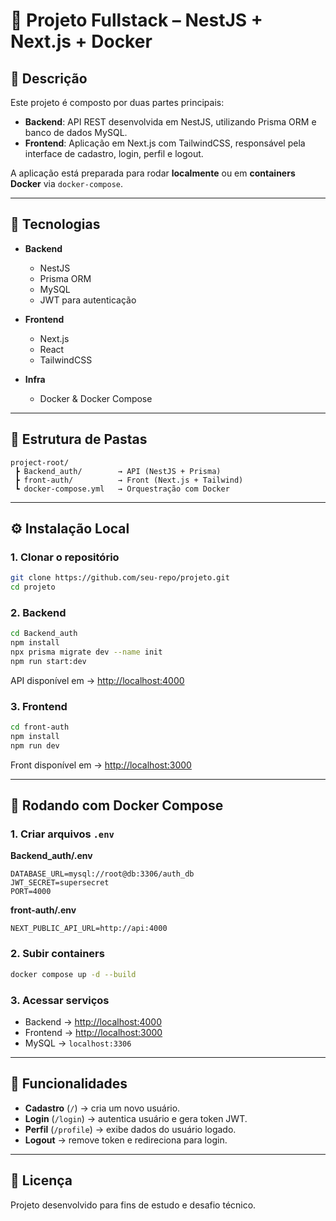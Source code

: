 # 📖 Projeto Fullstack – NestJS + Next.js + Docker

## 📌 Descrição
Este projeto é composto por duas partes principais:  
- **Backend**: API REST desenvolvida em NestJS, utilizando Prisma ORM e banco de dados MySQL.  
- **Frontend**: Aplicação em Next.js com TailwindCSS, responsável pela interface de cadastro, login, perfil e logout.  

A aplicação está preparada para rodar **localmente** ou em **containers Docker** via `docker-compose`.

---

## 🚀 Tecnologias
- **Backend**
  - NestJS
  - Prisma ORM
  - MySQL
  - JWT para autenticação

- **Frontend**
  - Next.js
  - React
  - TailwindCSS

- **Infra**
  - Docker & Docker Compose

---

## 📂 Estrutura de Pastas
```
project-root/
 ┣ Backend_auth/        → API (NestJS + Prisma)
 ┣ front-auth/          → Front (Next.js + Tailwind)
 ┗ docker-compose.yml   → Orquestração com Docker
```

---

## ⚙️ Instalação Local

### 1. Clonar o repositório
```bash
git clone https://github.com/seu-repo/projeto.git
cd projeto
```

### 2. Backend
```bash
cd Backend_auth
npm install
npx prisma migrate dev --name init
npm run start:dev
```
API disponível em → [http://localhost:4000](http://localhost:4000)

### 3. Frontend
```bash
cd front-auth
npm install
npm run dev
```
Front disponível em → [http://localhost:3000](http://localhost:3000)

---

## 🐳 Rodando com Docker Compose

### 1. Criar arquivos `.env`
**Backend_auth/.env**
```env
DATABASE_URL=mysql://root@db:3306/auth_db
JWT_SECRET=supersecret
PORT=4000
```

**front-auth/.env**
```env
NEXT_PUBLIC_API_URL=http://api:4000
```

### 2. Subir containers
```bash
docker compose up -d --build
```

### 3. Acessar serviços
- Backend → [http://localhost:4000](http://localhost:4000)  
- Frontend → [http://localhost:3000](http://localhost:3000)  
- MySQL → `localhost:3306`

---

## 🔑 Funcionalidades
- **Cadastro** (`/`) → cria um novo usuário.  
- **Login** (`/login`) → autentica usuário e gera token JWT.  
- **Perfil** (`/profile`) → exibe dados do usuário logado.  
- **Logout** → remove token e redireciona para login.  

---

## 📄 Licença
Projeto desenvolvido para fins de estudo e desafio técnico.  
